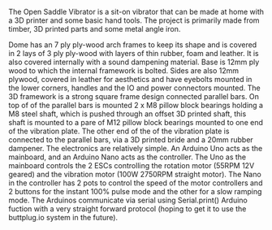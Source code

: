 The Open Saddle Vibrator is a sit-on vibrator that can be made at home with a 3D printer and some basic hand tools. The project is primarily made from timber, 3D printed parts and some metal angle iron.

Dome has an 7 ply ply-wood arch frames to keep its shape and is covered in 2 lays of 3 ply ply-wood with layers of thin rubber, foam and leather. It is also covered internally with a sound dampening material.
Base is 12mm ply wood to which the internal framework is bolted.
Sides are also 12mm plywood, covered in leather for aesthetics and have eyebolts mounted in the lower corners, handles and the IO and power connectors mounted.
The 3D framework is a strong square frame design connected parallel bars. On top of of the parallel bars is mounted 2 x M8 pillow block bearings holding a M8 steel shaft, which is pushed through an offset 3D printed shaft, this shaft is mounted to a pare of M12 pillow block bearings mounted to one end of the vibration plate. The other end of the of the vibration plate is connected to the parallel bars, via a 3D printed bride and a 20mm rubber dampener.
The electronics are relatively simple. An Arduino Uno acts as the mainboard, and an Arduino Nano acts as the controller.
The Uno as the mainboard controls the 2 ESCs controlling the rotation motor (55RPM 12V geared) and the vibration motor (100W 2750RPM straight motor).
The Nano in the controller has 2 pots to control the speed of the motor controllers and 2 buttons for the instant 100% pulse mode and the other for a slow ramping mode. The Arduinos communicate via serial using Serial.print() Arduino fuction with a very straight forward protocol (hoping to get it to use the buttplug.io system in the future).
